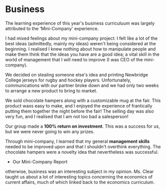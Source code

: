 <html>
<h1>Business</h1>
<body>
  <p>The learning experience of this year's business curriculuum was largely attributed to the 'Mini-Company' experience. 
  
  I had mixed feelings about my mini-company project: I felt like a lot of the best ideas (admittedly, mainly my ideas) weren't being considered at the beginning. I realised I knew nothing about how to manipulate people and make them think that the ideas you have are a good idea; a vital skill in the world of management that I will need to improve (I was CEO of the mini-company). 
  
  We decided on stealing someone else's idea and printing Newbridge College jerseys for rugby and hockey players. Unfortunately, communications with our partner broke down and we had only two weeks to arrange a new product to bring to market.
  
  We sold chocolate hampers along with a customizable mug at the fair. This product waxs easy to make, and I enjoyed the experience of frantically putting them together the night before the fair! The selling day was also very fun, and I realised that I am not too bad a salesperson! 
  
  Our group made a <strong>100% return on investment</strong>. This was a success for us, but we were never going to win any prizes. 
  
  Through mini-company, I learned that my general <strong>management skills</strong> needed to be improved upon and that I shouldn't overthink everything. The chocolate hampers were a novelty idea that nevertheless was successful.
  </p>
  <ul><li>Our Mini-Company Report</li></ul>
  <p>otherwise, business was an interesting subject in my opinion. Ms. Clear taught us about a lot of interesting topics concerning the economics of current affairs, much of which linked back to the economics curriculum.
</html>
